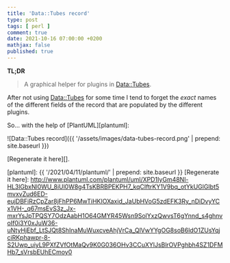 ```yaml
---
title: 'Data::Tubes record'
type: post
tags: [ perl ]
comment: true
date: 2021-10-16 07:00:00 +0200
mathjax: false
published: true
---
```


**TL;DR**

> A graphical helper for plugins in [Data::Tubes][].

After not using [Data::Tubes][] for some time I tend to forget the
*exact* names of the different fields of the record that are populated
by the different plugins.

So... with the help of [PlantUML][plantuml]:

![Data::Tubes record]({{ '/assets/images/data-tubes-record.png' | prepend: site.baseurl }})

[Regenerate it here][].

[Perl]: https://www.perl.org/
[Raku]: https://raku.org/
[Data::Tubes]: https://metacpan.org/pod/Data::Tubes
[plantuml]: {{ '/2021/04/11/plantuml/' | prepend: site.baseurl }}
[Regenerate it here]: http://www.plantuml.com/plantuml/uml/XPD1IyGm48Nl-HL3lGbxNl0WU_8iUl0W8g4TsKBRBPEKPH7_kqCIftrKY1V9bq_otYkUGlGIbt5mvxvZud6ED-eujDBFiRzCpZar8jFhPP6MwTiHKIOXaxid_JaUbHVoG5zdEFK3Ry_nDiDvyYCx1VH-_q67msEvS3z_Jx-mxrYsJpTPQSY7OdzAabH1O64GMYR45Wsn9SolYxzQwvsT6gYnnd_s4ghnvoIf0i3Y0xJuW36-uNtyHjEbf_LtSJQt8ShInaMuWuxcveAhjVrCa_QlVwYYgOG8soB6ldO1ZUsYqjciRKphawpr-8-S2Uwp_uiyL9PXfZVfOtMaQv9K0G036OHv3CCuXYlJsBlrOVPghbh4SZ1DFMHb7_sVrsbEUhECmoy0
